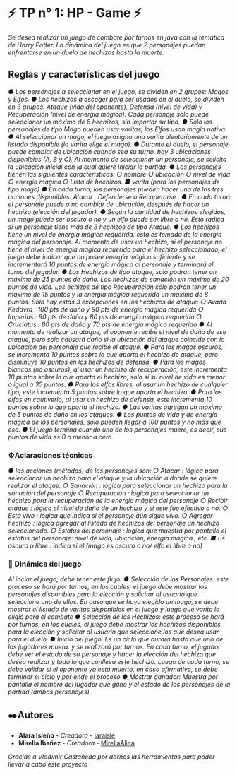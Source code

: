 # ⚡ TP n° 1: HP - Game ⚡
_Se desea realizar un juego de combate por turnos en java con la temática de Harry Potter. La dinámica del
juego es que 2 personajes puedan enfrentarse en un duelo de hechizos hasta la muerte._
## Reglas y características del juego 
_● Los personajes a seleccionar en el juego, se dividen en 2 grupos: Magos y Elfos.
● Los hechizos a escoger para ser usados en el duelo, se dividen en 3 grupos: Ataque (vida del
oponente), Defensa (nivel de vida) y Recuperación (nivel de energía mágica). Cada personaje solo
puede seleccionar un máximo de 6 hechizos, sin importar su tipo.
● Solo los personajes de tipo Mago pueden usar varitas, los Elfos usan magia nativa.
● Al seleccionar un mago, el juego asigna una varita aleatoriamente de un listado disponible (la varita
elige el mago).
● Durante el duelo, el personaje puede cambiar de ubicación cuando sea su turno. hay 3 ubicaciones
disponibles (A, B y C). Al momento de seleccionar un personaje, se solicita la ubicación inicial con
la cual quiere iniciar la partida.
● Los personajes tienen las siguientes características:
○ nombre
○ ubicación
○ nivel de vida
○ energia magica
○ Lista de hechizos.
■ varita (para los personajes de tipo mago)
● En cada turno, los personajes pueden hacer una de las tres acciones disponibles: Atacar ,
Defenderse o Recuperarse .
● En cada turno el personaje puede o no cambiar de ubicación, después de hacer un hechizo
(elección del jugador).
● Según la cantidad de hechizos elegidos, un mago puede ser oscuro o no y un elfo puede ser libre o
no. Esto radica si un personaje tiene más de 3 hechizos de tipo Ataque.
● Los hechizos tiene un nivel de energía mágica requerida, esta es tomada de la energía mágica del
personaje. Al momento de usar un hechizo, si el personaje no tiene el nivel de energía mágica
requerido para el hechizo seleccionado, el juego debe indicar que no posee energía mágica
suficiente y se incrementará 10 puntos de energía mágica al personaje y terminará el turno del
jugador.
● Los Hechizos de tipo ataque, solo podrán tener un máximo de 25 puntos de daño. Los hechizos de
sanación un máximo de 20 puntos de vida. Los echizos de tipo Recuperación sólo podrán tener un
máximo de 15 puntos y la energía mágica requerida un máximo de 8 puntos. Solo hay estas 3
excepciones en los hechizos de ataque:
○ Avada Kedavra : 100 pts de daño y 90 pts de energía mágica requerida
○ Imperius : 90 pts de daño y 80 pts de energía mágica requerida
○ Cruciatus : 80 pts de daño y 70 pts de energía mágica requerida
● Al momento de realizar un ataque, el oponente recibe el nivel de daño de ese ataque, pero solo
causará daño si la ubicación del ataque coincide con la ubicación del personaje que recibe el
ataque.
● Para los magos oscuros, se incrementa 10 puntos sobre lo que aporta el hechizo de ataque, pero
disminuye 10 puntos en los hechizos de defensa.
● Para los magos blancos (no oscuros), al usar un hechizo de recuperación, este incrementa 10
puntos sobre lo que aporta el hechizo, solo si su nivel de vida es menor o igual a 35 puntos.
● Para los elfos libres, al usar un hechizo de cualquier tipo, este incrementa 5 puntos sobre lo que
aporta el hechizo.
● Para los elfos en cautiverio, al usar un hechizo de defensa, este incrementa 10 puntos sobre lo que
aporta el hechizo.
● Las varitas agregan un máximo de 5 puntos de daño en los ataques.
● Los puntos de vida y de energía mágica de los personajes, solo pueden llegar a 100 puntos y no
más que eso.
● El juego termina cuando uno de los personajes muere, es decir, sus puntos de vida es 0 o menor a
cero._
### ⚙️Aclaraciones técnicas 
_● las acciones (métodos) de los personajes son:
○ Atacar : lógica para seleccionar un hechizo para el ataque y la ubicación a donde se quiere
realizar el ataque.
○ Sanación : lógica para seleccionar un hechizo para la sanación del personaje
○ Recuperación : lógica para seleccionar un hechizo para la recuperación de la energía
mágica del personaje
○ Recibir ataque : lógica el nivel de daño de un hechizo y si este fue efectivo o no.
○ Está vivo : lógica que indica si el personaje aún sigue vivo.
○ Agregar hechizo : lógica agregar al listado de hechizos del personaje un hechizo
seleccionado.
○ Estatus del personaje : lógica que muestra por pantalla el estatus del personaje: nivel de
vida, ubicación, energía mágica , etc.
■ Es oscuro o libre : indica si el (mago es oscuro o no/ elfo el libre o no)_
### 🏁 Dinámica del juego 
_Al inciar el juego, debe tener este flujo:
● Selección de los Personajes: este proceso se hará por turnos, en los cuales, el juego debe
mostrar los personajes disponibles para la elección y solicitar al usuario que seleccione uno de
ellos. En caso que se haya elegido un mago, se debe mostrar el listado de varitas disponibles en el
juego y luego qué varita lo eligió para el combate
● Selección de los Hechizos: este proceso se hará por turnos, en los cuales, el juego debe mostrar
los hechizos disponibles para la elección y solicitar al usuario que seleccione los que desea usar
para el duelo.
● Inicio del juego: Es un ciclo que durará hasta que uno de los jugadores muera. y se realizará por
turnos. En cada turno, el jugador debe ver el estado de su personaje y hacer la elección del hechizo
que desea realizar y todo lo que conlleva este hechizo. Luego de cada turno, se debe validar si el
oponente ya está muerto, en caso afirmativo, se debe terminar el ciclo y por ende el proceso
● Mostrar ganador: Muestra por pantalla el nombre del jugador que ganó y el estado de los
personajes de la partida (ambos personajes)._
## ✒️Autores 
* **AIara Isleño** - *Creadora* - [iaraisle](https://github.com/iaraisle)
* **Mirella Ibañez** - *Creadora* - [MirellaAlina](https://github.com/MirellaAlina)

_Gracias a Vladimir Castañeda por darnos las herramientas para poder llevar a cabo este proyecto_
